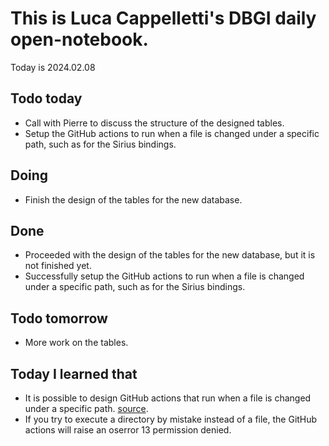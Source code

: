 

# This is Luca Cappelletti's DBGI daily open-notebook.

Today is 2024.02.08

## Todo today

- Call with Pierre to discuss the structure of the designed tables.
- Setup the GitHub actions to run when a file is changed under a specific path, such as for the Sirius bindings.

## Doing

- Finish the design of the tables for the new database.

## Done

- Proceeded with the design of the tables for the new database, but it is not finished yet.
- Successfully setup the GitHub actions to run when a file is changed under a specific path, such as for the Sirius bindings.

## Todo tomorrow

- More work on the tables.

## Today I learned that

- It is possible to design GitHub actions that run when a file is changed under a specific path. [source](https://docs.github.com/en/actions/using-workflows/workflow-syntax-for-github-actions#onpushpull_requestpaths).
- If you try to execute a directory by mistake instead of a file, the GitHub actions will raise an oserror 13 permission denied.